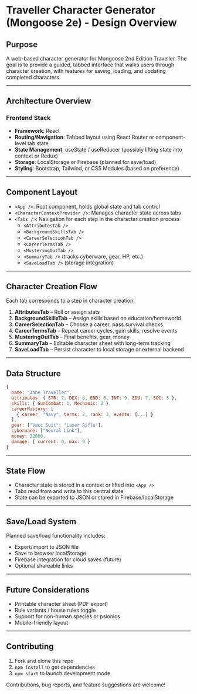 # Traveller Character Generator (Mongoose 2e) - Design Overview

## Purpose

A web-based character generator for Mongoose 2nd Edition Traveller. The goal is to provide a guided, tabbed interface that walks users through character creation, with features for saving, loading, and updating completed characters.

---

## Architecture Overview

### Frontend Stack

- **Framework**: React
- **Routing/Navigation**: Tabbed layout using React Router or component-level tab state
- **State Management**: useState / useReducer (possibly lifting state into context or Redux)
- **Storage**: LocalStorage or Firebase (planned for save/load)
- **Styling**: Bootstrap, Tailwind, or CSS Modules (based on preference)

---

## Component Layout

- `<App />`: Root component, holds global state and tab control
- `<CharacterContextProvider />`: Manages character state across tabs
- `<Tabs />`: Navigation for each step in the character creation process
  - `<AttributesTab />`
  - `<BackgroundSkillsTab />`
  - `<CareerSelectionTab />`
  - `<CareerTermsTab />`
  - `<MusteringOutTab />`
  - `<SummaryTab />` (tracks cyberware, gear, HP, etc.)
  - `<SaveLoadTab />` (storage integration)

---

## Character Creation Flow

Each tab corresponds to a step in character creation:

1. **AttributesTab** – Roll or assign stats
2. **BackgroundSkillsTab** – Assign skills based on education/homeworld
3. **CareerSelectionTab** – Choose a career, pass survival checks
4. **CareerTermsTab** – Repeat career cycles, gain skills, resolve events
5. **MusteringOutTab** – Final benefits, gear, money
6. **SummaryTab** – Editable character sheet with long-term tracking
7. **SaveLoadTab** – Persist character to local storage or external backend

---

## Data Structure

```js
{
  name: "Jane Traveller",
  attributes: { STR: 7, DEX: 8, END: 6, INT: 9, EDU: 7, SOC: 5 },
  skills: { GunCombat: 1, Mechanic: 2 },
  careerHistory: [
    { career: "Navy", terms: 2, rank: 3, events: [...] }
  ],
  gear: ["Vacc Suit", "Laser Rifle"],
  cyberware: ["Neural Link"],
  money: 32000,
  damage: { current: 0, max: 9 }
}
```

---

## State Flow

- Character state is stored in a context or lifted into `<App />`
- Tabs read from and write to this central state
- State can be exported to JSON or stored in Firebase/localStorage

---

## Save/Load System

Planned save/load functionality includes:

- Export/import to JSON file
- Save to browser localStorage
- Firebase integration for cloud saves (future)
- Optional shareable links

---

## Future Considerations

- Printable character sheet (PDF export)
- Rule variants / house rules toggle
- Support for non-human species or psionics
- Mobile-friendly layout

---

## Contributing

1. Fork and clone this repo
2. `npm install` to get dependencies
3. `npm start` to launch development mode

Contributions, bug reports, and feature suggestions are welcome!

